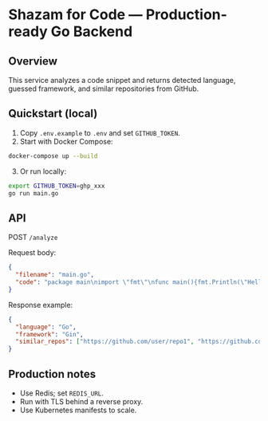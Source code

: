 # Shazam for Code — Production-ready Go Backend

## Overview
This service analyzes a code snippet and returns detected language, guessed framework, and similar repositories from GitHub.

## Quickstart (local)

1. Copy `.env.example` to `.env` and set `GITHUB_TOKEN`.
2. Start with Docker Compose:

```bash
docker-compose up --build
```

3. Or run locally:

```bash
export GITHUB_TOKEN=ghp_xxx
go run main.go
```

## API

POST `/analyze`

Request body:

```json
{
  "filename": "main.go",
  "code": "package main\nimport \"fmt\"\nfunc main(){fmt.Println(\"Hello\") }"
}
```

Response example:

```json
{
  "language": "Go",
  "framework": "Gin",
  "similar_repos": ["https://github.com/user/repo1", "https://github.com/user/repo2"]
}
```

## Production notes

* Use Redis; set `REDIS_URL`.
* Run with TLS behind a reverse proxy.
* Use Kubernetes manifests to scale.
